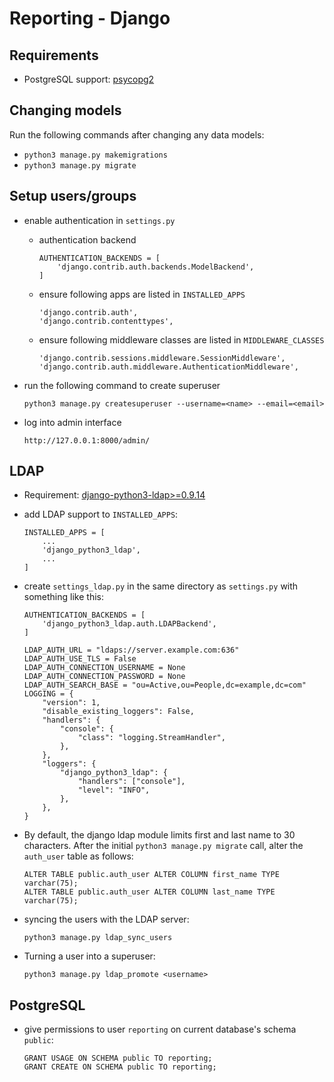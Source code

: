 Reporting - Django
==================

Requirements
------------

* PostgreSQL support: [psycopg2](http://stackoverflow.com/questions/5394331/how-to-setup-postgresql-database-in-django/5421511#5421511)


Changing models
---------------

Run the following commands after changing any data models:

* `python3 manage.py makemigrations`
* `python3 manage.py migrate`


Setup users/groups
------------------

* enable authentication in `settings.py`

  * authentication backend

    ```
	AUTHENTICATION_BACKENDS = [
		'django.contrib.auth.backends.ModelBackend',
	]
    ```
  * ensure following apps are listed in `INSTALLED_APPS`

    ```
    'django.contrib.auth',
    'django.contrib.contenttypes',
    ```

  * ensure following middleware classes are listed in `MIDDLEWARE_CLASSES`

    ```
    'django.contrib.sessions.middleware.SessionMiddleware',
    'django.contrib.auth.middleware.AuthenticationMiddleware',
    ```

* run the following command to create superuser

  ```
  python3 manage.py createsuperuser --username=<name> --email=<email>
  ```

* log into admin interface
  ```
  http://127.0.0.1:8000/admin/
  ```

LDAP
----

* Requirement: [django-python3-ldap>=0.9.14](https://github.com/etianen/django-python3-ldap)

* add LDAP support to `INSTALLED_APPS`:

  ```
  INSTALLED_APPS = [
      ...
      'django_python3_ldap',
      ...
  ]
  ```

* create `settings_ldap.py` in the same directory as `settings.py` with something like this:

  ```
  AUTHENTICATION_BACKENDS = [
      'django_python3_ldap.auth.LDAPBackend',
  ]

  LDAP_AUTH_URL = "ldaps://server.example.com:636"
  LDAP_AUTH_USE_TLS = False
  LDAP_AUTH_CONNECTION_USERNAME = None
  LDAP_AUTH_CONNECTION_PASSWORD = None
  LDAP_AUTH_SEARCH_BASE = "ou=Active,ou=People,dc=example,dc=com"
  LOGGING = {
      "version": 1,
      "disable_existing_loggers": False,
      "handlers": {
          "console": {
              "class": "logging.StreamHandler",
          },
      },
      "loggers": {
          "django_python3_ldap": {
              "handlers": ["console"],
              "level": "INFO",
          },
      },
  }
  ```

* By default, the django ldap module limits first and last name to 30 characters.
  After the initial `python3 manage.py migrate` call, alter the `auth_user` table
  as follows:

  ```
  ALTER TABLE public.auth_user ALTER COLUMN first_name TYPE varchar(75);
  ALTER TABLE public.auth_user ALTER COLUMN last_name TYPE varchar(75);
  ```

* syncing the users with the LDAP server:

  ```
  python3 manage.py ldap_sync_users
  ```

* Turning a user into a superuser:

  ```
  python3 manage.py ldap_promote <username>
  ```

PostgreSQL
----------

* give permissions to user `reporting` on current database's schema `public`:

  ```
  GRANT USAGE ON SCHEMA public TO reporting;
  GRANT CREATE ON SCHEMA public TO reporting;
  ```

